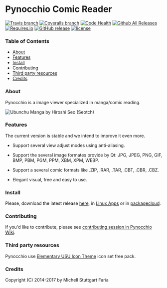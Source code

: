 Pynocchio Comic Reader
==================
[![Travis branch](https://img.shields.io/travis/pynocchio/pynocchio/develop.svg?style=flat-square)](https://travis-ci.org/pynocchio/pynocchio)
[![Coveralls branch](https://img.shields.io/coveralls/pynocchio/pynocchio/develop.svg?style=flat-square)](https://coveralls.io/github/pynocchio/pynocchio?branch=develop)
[![Code Health](https://landscape.io/github/pynocchio/pynocchio/develop/landscape.svg?style=flat-square)](https://landscape.io/github/pynocchio/pynocchio/develop)
[![Github All Releases](https://img.shields.io/github/downloads/pynocchio/pynocchio/total.svg?style=flat-square)](https://github.com/pynocchio/pynocchio/releases)
[![Requires.io](https://img.shields.io/requires/github/pynocchio/pynocchio.svg?style=flat-square)](https://requires.io/github/pynocchio/pynocchio/requirements/?branch=develop)
[![GitHub release](https://img.shields.io/github/release/pynocchio/pynocchio.svg?style=flat-square)](https://github.com/pynocchio/pynocchio/releases/latest)
[![license](https://img.shields.io/github/license/pynocchio/pynocchio.svg?style=flat-square)](https://pt.wikipedia.org/wiki/GNU_General_Public_License)

### Table of Contents

- [About](https://github.com/pynocchio/pynocchio#about)
- [Features](https://github.com/pynocchio/pynocchio#features)
- [Install](https://github.com/pynocchio/pynocchio#install)
- [Contributing](https://github.com/pynocchio/pynocchio#contributing)
- [Third party resources](https://github.com/pynocchio/pynocchio#third-party-resources)
- [Credits](https://github.com/pynocchio/pynocchio#credits)

### About
Pynocchio is a image viewer specialized in manga/comic reading.

![Ubunchu Manga by Hiroshi Seo (Seotch)](https://lh3.googleusercontent.com/-p0TtjyX-GgM/VwwYhAAUjrI/AAAAAAAAF04/_JSom_IMmasZfnRn4EPhxKejjj_9aHzYwCCo/s1152-Ic42/snapshot11.png)

### Features

The current version is stable and we intend to improve it even more.

* Support several view adjust modes using anti-aliasing.
* Support the several image formates provide by Qt: JPG, JPEG, PNG, GIF, BMP, PBM, PGM, PPM, XBM, XPM, WEBP.
* Support a several comic formats like .ZIP, .RAR, .TAR, .CBT, .CBR, .CBZ.

* Elegant visual, free and easy to use.

### Install

Please, download the latest release [here](https://github.com/pynocchio/pynocchio/releases/latest), in [Linux Apps](https://www.linux-apps.com/p/1126786) or in [packagecloud](https://packagecloud.io/mstuttgart/pynocchio).

### Contributing

If you'd like to contribute, please see [contributing session in Pynocchio Wiki](https://github.com/pynocchio/pynocchio/wiki/Contributing).

### Third party resources

Pynocchio use [Elementary USU Icon Theme](https://store.kde.org/content/show.php/elementary+USU?content=148128) icon set free pack.

### Credits

Copyright (C) 2014-2017 by Michell Stuttgart Faria

